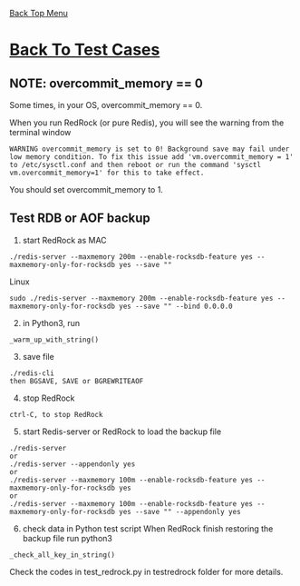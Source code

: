 [Back Top Menu](../README.md) 

# [Back To Test Cases](test_en.md)

## NOTE: overcommit_memory == 0

Some times, in your OS, overcommit_memory == 0.

When you run RedRock (or pure Redis), you will see the warning from the terminal window
```
WARNING overcommit_memory is set to 0! Background save may fail under low memory condition. To fix this issue add 'vm.overcommit_memory = 1' to /etc/sysctl.conf and then reboot or run the command 'sysctl vm.overcommit_memory=1' for this to take effect.
```
You should set overcommit_memory to 1.

## Test RDB or AOF backup

1. start RedRock as
MAC
```
./redis-server --maxmemory 200m --enable-rocksdb-feature yes --maxmemory-only-for-rocksdb yes --save ""
```
Linux
```
sudo ./redis-server --maxmemory 200m --enable-rocksdb-feature yes --maxmemory-only-for-rocksdb yes --save "" --bind 0.0.0.0
```
2. in Python3, run
```
_warm_up_with_string()
```
3. save file
```
./redis-cli
then BGSAVE, SAVE or BGREWRITEAOF
```
4. stop RedRock
```
ctrl-C, to stop RedRock
```
5. start Redis-server or RedRock to load the backup file
```
./redis-server
or
./redis-server --appendonly yes
or
./redis-server --maxmemory 100m --enable-rocksdb-feature yes --maxmemory-only-for-rocksdb yes
or
./redis-server --maxmemory 100m --enable-rocksdb-feature yes --maxmemory-only-for-rocksdb yes --save "" --appendonly yes
```
6. check data in Python test script
When RedRock finish restoring the backup file
run python3 
```
_check_all_key_in_string()
```

Check the codes in test_redrock.py in testredrock folder for more details.